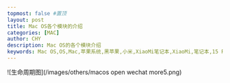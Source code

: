 ```yaml
---
topmost: false #置顶
layout: post
title: Mac OS各个模块的介绍
categories: [MAC]
author: CHY
description: Mac OS的各个模块介绍
keywords: Mac OS,OS,Mac,苹果系统,黑苹果,小米,XiaoMi笔记本,XiaoMi,笔记本,15 Pro
---
```


![生命周期图](/images/others/macos open wechat more5.png)

